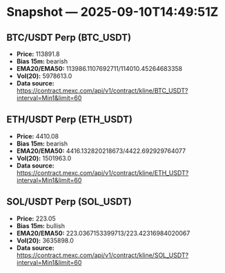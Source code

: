 # Snapshot — 2025-09-10T14:49:51Z

## BTC/USDT Perp (BTC_USDT)
- **Price:** 113891.8
- **Bias 15m:** bearish
- **EMA20/EMA50:** 113986.1107692711/114010.45264683358
- **Vol(20):** 5978613.0
- **Data source:** https://contract.mexc.com/api/v1/contract/kline/BTC_USDT?interval=Min1&limit=60

## ETH/USDT Perp (ETH_USDT)
- **Price:** 4410.08
- **Bias 15m:** bearish
- **EMA20/EMA50:** 4416.132820218673/4422.692929764077
- **Vol(20):** 1501963.0
- **Data source:** https://contract.mexc.com/api/v1/contract/kline/ETH_USDT?interval=Min1&limit=60

## SOL/USDT Perp (SOL_USDT)
- **Price:** 223.05
- **Bias 15m:** bullish
- **EMA20/EMA50:** 223.0367153399713/223.42316984020067
- **Vol(20):** 3635898.0
- **Data source:** https://contract.mexc.com/api/v1/contract/kline/SOL_USDT?interval=Min1&limit=60
